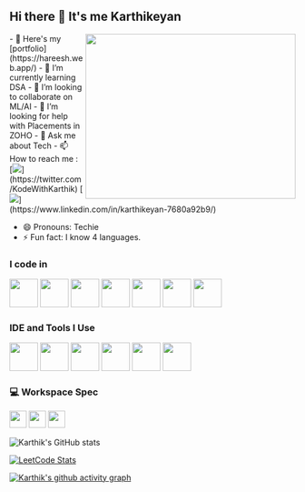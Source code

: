 ## Hi there 👋 It's me Karthikeyan


<img align="right" width="370" height="290" src="https://user-images.githubusercontent.com/74038190/212748842-9fcbad5b-6173-4175-8a61-521f3dbb7514.gif">
- 🔭 Here's my [portfolio](https://hareesh.web.app/)                                                 
- 🌱 I’m currently learning DSA
- 👯 I’m looking to collaborate on ML/AI
- 🤔 I’m looking for help with Placements in ZOHO
- 💬 Ask me about Tech
- 📫 How to reach me :
<br /> [<img src="https://img.shields.io/badge/Twitter-1DA1F2?style=for-the-badge&logo=twitter&logoColor=white" />](https://twitter.com/KodeWithKarthik) [<img src="https://img.shields.io/badge/LinkedIn-0077B5?style=for-the-badge&logo=linkedin&logoColor=white" />](https://www.linkedin.com/in/karthikeyan-7680a92b9/)

- 😄 Pronouns: Techie
- ⚡ Fun fact: I know 4 languages.


### I code in
<img height="50" width="50" src="https://img.icons8.com/color/48/000000/html-5.png" /> 
<img height="50" width="50" src="https://img.icons8.com/color/48/000000/css3.png" /> 
<img height="50" width="50" src="https://img.icons8.com/color/48/000000/javascript.png"/>
<img height="50" width="50" src="https://img.icons8.com/color/48/000000/react-native.png"/> 
<img height="50" width="50" src="https://img.icons8.com/color/48/000000/java-coffee-cup-logo.png"/> 
<img height="50" width="50" src="https://img.icons8.com/color/48/000000/bootstrap.png" /> 
<img height="50" width="50" src="https://img.icons8.com/color/48/000000/mysql-logo.png"/>

### IDE and Tools I Use
<img height="50" width="50" src="https://img.icons8.com/color/48/000000/visual-studio-code-2019.png"/> 

<img height="50" width="50" src="https://img.icons8.com/color/50/000000/git.png"/> 
<img height="50" width="50" src="https://img.icons8.com/dusk/64/000000/anaconda.png"/> 
<img height="50" src="https://img.icons8.com/officel/480/null/java-eclipse.png"/> 

<img height="50" width="50" src="https://img.icons8.com/doodle/48/000000/adobe-photoshop.png"/> 
<img height="50" width="50" src="https://img.icons8.com/color/48/000000/figma--v1.png"/> 



### 💻 Workspace Spec
<img height="30" src="https://img.shields.io/badge/Asus_ROG-Ryzen_7_3750H-ED1C24?style=for-the-badge&logo=amd&logoColor=white"/> 
<img height="30" src="https://img.shields.io/badge/NVIDIA-GTX_1660ti-76B900?style=for-the-badge&logo=nvidia&logoColor=white"/>  
<img height="30" src="https://img.shields.io/badge/16GB-RAM-0071C5?style=for-the-badge"/>


![Karthik's GitHub stats](https://github-readme-stats.vercel.app/api?username=KodeWithKarthik&theme=dark&show_icons=true&&hide=issues,contribs)

[![LeetCode Stats](https://leetcard.jacoblin.cool/KodeWithKarthik?ext=contest&theme=dark)](https://leetcode.com/KodeWithKarthik)


[![Karthik's github activity graph](https://github-readme-activity-graph.vercel.app/graph?username=KodeWithKarthik&bg_color=000000&color=ffffff&line=51f565&point=ffffff&area=true&hide_border=true)](https://github.com/ashutosh00710/github-readme-activity-graph)
